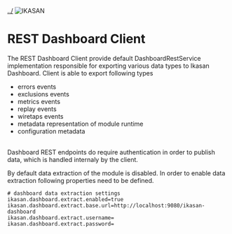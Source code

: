 [../](../../Readme.md)
![IKASAN](../developer/docs/quickstart-images/Ikasan-title-transparent.png)
# REST Dashboard Client
 
The REST Dashboard Client provide default DashboardRestService implementation responsible 
for exporting various data types to Ikasan Dashboard. Client is able to export following types

- errors events
- exclusions events
- metrics events
- replay events 
- wiretaps events
- metadata representation of module runtime
- configuration metadata 

<br/>
Dashboard REST endpoints do require authentication in order to publish data, which is handled internaly by the client.

<br/>

By default data extraction of the module is disabled. In order to enable data extraction following properties need to be defined.
<br/>

```properties
# dashboard data extraction settings
ikasan.dashboard.extract.enabled=true
ikasan.dashboard.extract.base.url=http://localhost:9080/ikasan-dashboard
ikasan.dashboard.extract.username=
ikasan.dashboard.extract.password=

```

<br/>
